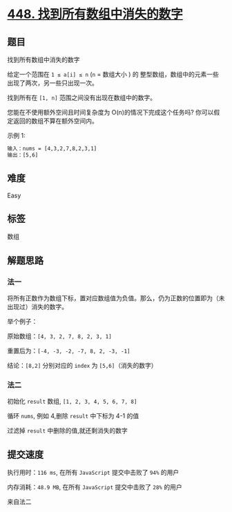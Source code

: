 # [448. 找到所有数组中消失的数字](https://leetcode.com/problems/find-all-numbers-disappeared-in-an-array/)

## 题目

找到所有数组中消失的数字

给定一个范围在 `1 ≤ a[i] ≤ n` (`n` = 数组大小 ) 的 整型数组，数组中的元素一些出现了两次，另一些只出现一次。

找到所有在 `[1, n]` 范围之间没有出现在数组中的数字。

您能在不使用额外空间且时间复杂度为 O(n)的情况下完成这个任务吗? 你可以假定返回的数组不算在额外空间内。

示例 1:

```txt
输入：nums = [4,3,2,7,8,2,3,1]
输出：[5,6]
```

## 难度

Easy

## 标签

数组

## 解题思路

### 法一

将所有正数作为数组下标，置对应数组值为负值。那么，仍为正数的位置即为（未出现过）消失的数字。

举个例子：

原始数组：`[4, 3, 2, 7, 8, 2, 3, 1]`

重置后为：`[-4, -3, -2, -7, 8, 2, -3, -1]`

结论：`[8,2]` 分别对应的 `index` 为 `[5,6]`（消失的数字）

### 法二

初始化 `result` 数组, `[1, 2, 3, 4, 5, 6, 7, 8]`

循环 `nums`, 例如 4,删除 `result` 中下标为 4-1 的值

过滤掉 `result` 中删除的值,就还剩消失的数字

## 提交速度

执行用时：`116 ms`, 在所有 `JavaScript` 提交中击败了 `94%` 的用户

内存消耗：`48.9 MB`, 在所有 `JavaScript` 提交中击败了 `28%` 的用户

来自法二
